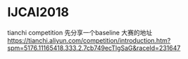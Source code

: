 # IJCAI2018
tianchi competition
先分享一个baseline
大赛的地址 https://tianchi.aliyun.com/competition/introduction.htm?spm=5176.11165418.333.2.7cb749ecTlgSaG&raceId=231647
